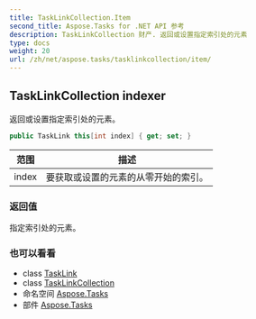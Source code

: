 ```yaml
---
title: TaskLinkCollection.Item
second_title: Aspose.Tasks for .NET API 参考
description: TaskLinkCollection 财产. 返回或设置指定索引处的元素
type: docs
weight: 20
url: /zh/net/aspose.tasks/tasklinkcollection/item/
---
```

## TaskLinkCollection indexer

返回或设置指定索引处的元素。

```csharp
public TaskLink this[int index] { get; set; }
```

| 范围 | 描述 |
| --- | --- |
| index | 要获取或设置的元素的从零开始的索引。 |

### 返回值

指定索引处的元素。

### 也可以看看

* class [TaskLink](../../tasklink/)
* class [TaskLinkCollection](../)
* 命名空间 [Aspose.Tasks](../../tasklinkcollection/)
* 部件 [Aspose.Tasks](../../../)


